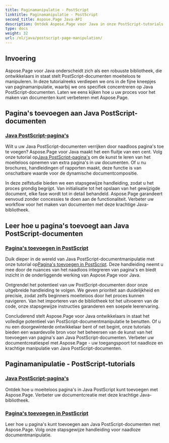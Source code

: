 ```yaml
---
title: Paginamanipulatie - PostScript
linktitle: Paginamanipulatie - PostScript
second_title: Aspose.Page Java-API
description: Ontdek Aspose.Page voor Java in onze PostScript-tutorials. Voeg eenvoudig pagina's toe aan uw Java PostScript-documenten met stapsgewijze begeleiding voor naadloze manipulatie.
type: docs
weight: 32
url: /nl/java/postscript-page-manipulation/
---
```


## Invoering

Aspose.Page voor Java onderscheidt zich als een robuuste bibliotheek, die ontwikkelaars in staat stelt PostScript-documenten moeiteloos te manipuleren. In deze tutorialreeks verdiepen we ons in de fijne kneepjes van paginamanipulatie, waarbij we ons specifiek concentreren op Java PostScript-documenten. Laten we eens kijken hoe u uw proces voor het maken van documenten kunt verbeteren met Aspose.Page.

## Pagina's toevoegen aan Java PostScript-documenten

### [Java PostScript-pagina's](./add-pages1/)

 Wilt u uw Java PostScript-documenten verrijken door naadloos pagina's toe te voegen? Aspose.Page voor Java maakt het een fluitje van een cent. Volg onze tutorial op[Java PostScript-pagina's](./add-pages1/) om de kunst te leren van het moeiteloos opnemen van extra pagina's in uw documenten. Of u nu brochures, handleidingen of rapporten maakt, deze functie is van onschatbare waarde voor de dynamische documentcompositie.

In deze zelfstudie bieden we een stapsgewijze handleiding, zodat u het proces grondig begrijpt. Van initialisatie tot het opslaan van het gewijzigde document, elke fase wordt tot in detail behandeld. Aspose.Page garandeert eenvoud zonder concessies te doen aan de functionaliteit. Verbeter uw workflow voor het maken van documenten met deze krachtige Java-bibliotheek.

## Leer hoe u pagina's toevoegt aan Java PostScript-documenten

### [Pagina's toevoegen in PostScript](./add-pages2/)

 Duik dieper in de wereld van Java PostScript-documentmanipulatie met onze tutorial op[Pagina's toevoegen in PostScript](./add-pages2/). Deze handleiding neemt u mee door de nuances van het naadloos integreren van pagina's en biedt inzicht in de onderliggende werking van Aspose.Page voor Java.

Ontgrendel het potentieel van uw PostScript-documenten door onze uitgebreide handleiding te volgen. We geven prioriteit aan duidelijkheid en precisie, zodat zelfs beginners moeiteloos door het proces kunnen navigeren. Van het importeren van de bibliotheek tot het uitvoeren van de code, onze stapsgewijze instructies garanderen een soepele leerervaring.

Concluderend stelt Aspose.Page voor Java ontwikkelaars in staat het volledige potentieel van PostScript-documentmanipulatie te benutten. Of u nu een doorgewinterde ontwikkelaar bent of net begint, onze tutorials bieden een waardevolle bron voor het beheersen van de kunst van het toevoegen van pagina's aan Java PostScript-documenten. Verbeter uw documentcreatiespel met Aspose.Page - uw toegangspoort tot naadloze en krachtige manipulatie van Java PostScript-documenten.
## Paginamanipulatie - PostScript-tutorials
### [Java PostScript-pagina's](./add-pages1/)
Ontdek hoe u moeiteloos pagina's in Java PostScript kunt toevoegen met Aspose.Page. Verbeter uw documentcreatie met deze krachtige Java-bibliotheek.
### [Pagina's toevoegen in PostScript](./add-pages2/)
Leer hoe u pagina's kunt toevoegen aan Java PostScript-documenten met Aspose.Page. Volg onze stapsgewijze handleiding voor naadloze documentmanipulatie.
